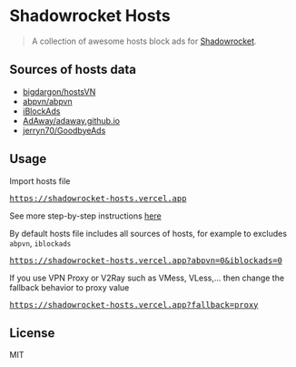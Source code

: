 # Shadowrocket Hosts

> A collection of awesome hosts block ads for [Shadowrocket](https://apps.apple.com/vn/app/shadowrocket/id932747118).

## Sources of hosts data

- [bigdargon/hostsVN](https://github.com/bigdargon/hostsVN)
- [abpvn/abpvn](https://github.com/abpvn/abpvn)
- [iBlockAds](https://iblockads.net)
- [AdAway/adaway.github.io](https://github.com/AdAway/adaway.github.io)
- [jerryn70/GoodbyeAds](https://github.com/jerryn70/GoodbyeAds)

## Usage

Import hosts file

<pre>
<a href="https://shadowrocket-hosts.vercel.app">https://shadowrocket-hosts.vercel.app</a>
</pre>

See more step-by-step instructions [here](https://github.com/bigdargon/hostsVN/wiki/Shadowrocket)

By default hosts file includes all sources of hosts, for example to excludes `abpvn`, `iblockads`

<pre>
<a href="https://shadowrocket-hosts.vercel.app?abpvn=0&iblockads=0">https://shadowrocket-hosts.vercel.app?abpvn=0&iblockads=0</a>
</pre>

If you use VPN Proxy or V2Ray such as VMess, VLess,... then change the fallback behavior to proxy value

<pre>
<a href="https://shadowrocket-hosts.vercel.app?fallback=proxy">https://shadowrocket-hosts.vercel.app?fallback=proxy</a>
</pre>

## License

MIT
